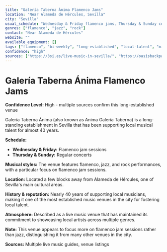 ```yaml
---
title: "Galería Taberna Ánima Flamenco Jams"
location: "Near Alameda de Hércules, Sevilla"
city: "Sevilla"
usual_schedule: "Wednesday & Friday flamenco jams, Thursday & Sunday concerts"
genres: ["flamenco", "jazz", "rock"]
contact: "Near Alameda de Hércules"
website: ""
available_equipment: []
tags: ["flamenco", "bi-weekly", "long-established", "local-talent", "mixed-programming"]
confidence: "high"
sources: ["https://3si.es/live-music-in-sevilla/", "https://oasisbackpackershostels.com/best-live-music-clubs-and-venues-in-seville-spain/", "https://south.tours/magazine/live-music-in-seville-top-15-unmissable-places/"]
---
```


# Galería Taberna Ánima Flamenco Jams

**Confidence Level:** High - multiple sources confirm this long-established venue

Galería Taberna Ánima (also known as Anima Galería Taberna) is a long-standing establishment in Sevilla that has been supporting local musical talent for almost 40 years.

**Schedule:**
- **Wednesday & Friday:** Flamenco jam sessions
- **Thursday & Sunday:** Regular concerts

**Musical styles:** The venue features flamenco, jazz, and rock performances, with a particular focus on flamenco jam sessions.

**Location:** Located a few blocks away from Alameda de Hércules, one of Sevilla's main cultural areas.

**History & reputation:** Nearly 40 years of supporting local musicians, making it one of the most established music venues in the city for fostering local talent.

**Atmosphere:** Described as a live music venue that has maintained its commitment to showcasing local artists across multiple genres.

**Note:** This venue appears to focus more on flamenco jam sessions rather than jazz, distinguishing it from many other venues in the city.

**Sources:** Multiple live music guides, venue listings